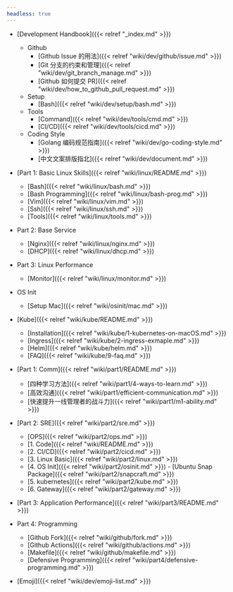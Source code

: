 ```yaml
---
headless: true
---
```


- [Development Handbook]({{< relref "_index.md" >}})
  - Github
    - [Github Issue 的用法]({{< relref "wiki/dev/github/issue.md" >}})
    - [Git 分支的约束和管理]({{< relref "wiki/dev/git_branch_manage.md" >}})
    - [Github 如何提交 PR]({{< relref "wiki/dev/how_to_github_pull_request.md" >}})
  - Setup
    - [Bash]({{< relref "wiki/dev/setup/bash.md" >}})
  - Tools
    - [Command]({{< relref "wiki/dev/tools/cmd.md" >}})
    - [CI/CD]({{< relref "wiki/dev/tools/cicd.md" >}})
  
  * Coding Style
    - [Golang 编码规范指南]({{< relref "wiki/dev/go-coding-style.md" >}})
    - [中文文案排版指北]({{< relref "wiki/dev/document.md" >}})

- [Part 1: Basic Linux Skills]({{< relref "wiki/linux/README.md" >}})
  - [Bash]({{< relref "wiki/linux/bash.md" >}})
  - [Bash Programming]({{< relref "wiki/linux/bash-prog.md" >}})
  - [Vim]({{< relref "wiki/linux/vim.md" >}})
  - [Ssh]({{< relref "wiki/linux/ssh.md" >}})
  - [Tools]({{< relref "wiki/linux/tools.md" >}})

- Part 2: Base Service
  - [Nginx]({{< relref "wiki/linux/nginx.md" >}})
  - [DHCP]({{< relref "wiki/linux/dhcp.md" >}})

- Part 3: Linux Performance
  - [Monitor]({{< relref "wiki/linux/monitor.md" >}})

- OS Init
  - [Setup Mac]({{< relref "wiki/osinit/mac.md" >}})


- [Kube]({{< relref "wiki/kube/README.md" >}})
  - [Installation]({{< relref "wiki/kube/1-kubernetes-on-macOS.md" >}})
  - [Ingress]({{< relref "wiki/kube/2-ingress-exmaple.md" >}})
  - [Helm]({{< relref "wiki/kube/helm.md" >}})
  - [FAQ]({{< relref "wiki/kube/9-faq.md" >}})

- [Part 1: Comm]({{< relref "wiki/part1/README.md" >}})
  - [四种学习方法]({{< relref "wiki/part1/4-ways-to-learn.md" >}})
  - [高效沟通]({{< relref "wiki/part1/efficient-communication.md" >}})
  - [快速提升一线管理者的战斗力]({{< relref "wiki/part1/m1-ability.md" >}})

- [Part 2: SRE]({{< relref "wiki/part2/sre.md" >}})
  - [OPS]({{< relref "wiki/part2/ops.md" >}})
  - [1. Code]({{< relref "wiki/README.md" >}})
  - [2. CI/CD]({{< relref "wiki/part2/cicd.md" >}})
  - [3. Linux Basic]({{< relref "wiki/part2/linux.md" >}})
  - [4. OS Init]({{< relref "wiki/part2/osinit.md" >}})
         - [Ubuntu Snap Package]({{< relref "wiki/part2/snapcraft.md" >}})
  - [5. kubernetes]({{< relref "wiki/part2/kube.md" >}})
  - [6. Gateway]({{< relref "wiki/part2/gateway.md" >}})

- [Part 3: Application Performance]({{< relref "wiki/part3/README.md" >}})

- Part 4: Programming
  - [Github Fork]({{< relref "wiki/github/fork.md" >}})
  - [Github Actions]({{< relref "wiki/github/actions.md" >}})
  - [Makefile]({{< relref "wiki/github/makefile.md" >}})
  - [Defensive Programming]({{< relref "wiki/part4/defensive-programming.md" >}})

- [Emoji]({{< relref "wiki/dev/emoji-list.md" >}})
